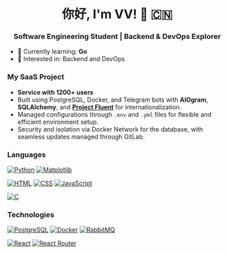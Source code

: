 <h1 align="center">你好, I'm VV! 👋 🇨🇳</h1>
<h3 align="center">Software Engineering Student | Backend & DevOps Explorer</h3>

- 🌱 Currently learning: **Go**
- 👀 Interested in: Backend and DevOps

### My SaaS Project

- **Service with 1200+ users**
- Built using PostgreSQL, Docker, and Telegram bots with **AIOgram**, **SQLAlchemy**,
  and **[Project Fluent](https://projectfluent.org/)** for internationalization.
- Managed configurations through `.env` and `.yml` files for flexible and efficient environment setup.
- Security and isolation via Docker Network for the database, with seamless updates managed through GitLab.

### Languages

<p>
  <a href="https://www.python.org/"><img src="https://img.shields.io/badge/python-3670A0?style=for-the-badge&logo=python&logoColor=ffdd54" alt="Python"></a>
  <a href="https://matplotlib.org/"><img src="https://img.shields.io/badge/Matplotlib-%23ffffff.svg?style=for-the-badge&logo=Matplotlib&logoColor=black" alt="Matplotlib"></a>
</p>

<p>
  <a href="https://en.wikipedia.org/wiki/HTML"><img src="https://img.shields.io/badge/html5-%23E34F26.svg?style=for-the-badge&logo=html5&logoColor=white" alt="HTML"></a>
  <a href="https://en.wikipedia.org/wiki/CSS"><img src="https://img.shields.io/badge/css3-%231572B6.svg?style=for-the-badge&logo=css3&logoColor=white" alt="CSS"></a>
  <a href="https://en.wikipedia.org/wiki/JavaScript"><img src="https://img.shields.io/badge/javascript-%23323330.svg?style=for-the-badge&logo=javascript&logoColor=%23F7DF1E" alt="JavaScript"></a>
</p>

<p>
  <a href="https://en.wikipedia.org/wiki/C_(programming_language)"><img src="https://img.shields.io/badge/c-%2300599C.svg?style=for-the-badge&logo=c&logoColor=white" alt="C"></a>
</p>

### Technologies

<p>
  <a href="https://www.postgresql.org/"><img src="https://img.shields.io/badge/postgres-%23316192.svg?style=for-the-badge&logo=postgresql&logoColor=white" alt="PostgreSQL"></a>
  <a href="https://www.docker.com/"><img src="https://img.shields.io/badge/docker-%230db7ed.svg?style=for-the-badge&logo=docker&logoColor=white" alt="Docker"></a>
  <a href="https://www.rabbitmq.com/"><img src="https://img.shields.io/badge/Rabbitmq-FF6600?style=for-the-badge&logo=rabbitmq&logoColor=white" alt="RabbitMQ"></a>
</p>

<p>
  <a href="https://react.dev/"><img src="https://img.shields.io/badge/react-%2320232a.svg?style=for-the-badge&logo=react&logoColor=%2361DAFB" alt="React"></a>
  <a href="https://reactrouter.com/en/main"><img src="https://img.shields.io/badge/React_Router-CA4245?style=for-the-badge&logo=react-router&logoColor=white" alt="React Router"></a>
</p>

<!---
vv-meow-meow/vv-meow-meow is a ✨ special ✨ repository because its `README.md` (this file) appears on your GitHub profile.
You can click the Preview link to take a look at your changes.
--->

<!---
Used sites:
- Simple icons – https://simpleicons.org/
- Markdown Badges – https://ileriayo.github.io/markdown-badges/
- Habr – https://habr.com/ru/articles/649363/

Useful code:
<a href=""><img src="" alt=""></a>
--->
